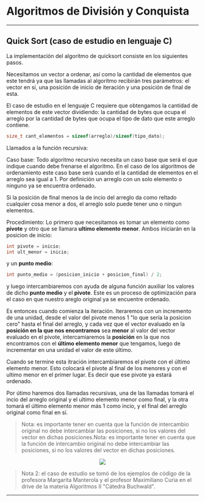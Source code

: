 # Algoritmos de División y Conquista
----
## Quick Sort (caso de estudio en lenguaje C)

La implementación del algoritmo de quicksort consiste en los siguientes pasos.

Necesitamos un vector a ordenar, así como la cantidad de elementos que este tendrá ya que las llamadas al algoritmo recibirán tres parámetros: el vector en sí, una posición de inicio de iteración y una posición de final de esta.

El caso de estudio en el lenguaje C requiere que obtengamos la cantidad de elementos de este vector dividiendo: la cantidad de bytes que ocupa el arreglo por la cantidad de bytes que ocupa el tipo de dato que este arreglo contiene.

````C
size_t cant_elementos = sizeof(arreglo)/sizeof(tipo_dato);
````

Llamados a la función recursiva:

Caso base:
Todo algoritmo recursivo necesita un caso base que será el que indique cuando debe frenarse el algoritmo. En el caso de los algoritmos de ordenamiento este caso base será cuando el la cantidad de elementos en el arreglo sea igual a 1. Por definición un arreglo con un solo elemento o ninguno ya se encuentra ordenado.

Si la posición de final menos la de incio del arreglo da como reltado cualquier cosa menor a dos, el arreglo solo puede tener uno o ningun elementos.

Procedimiento:
Lo primero que necesitamos es tomar un elemento como **pivote** y otro que se llamara **ultimo elemento menor**. Ambos iniciarán en la posicion de inicio:

````C
int pivote = inicio;
int ult_menor = inicio;
````    

y un **punto medio**:

````C
int punto_medio = (posicion_inicio + posicion_final) / 2;
````

y luego intercambiaremos con ayuda de alguna función auxiliar los valores de dicho **punto medio** y el **pivote**. Este es un proceso de optimización para el caso en que nuestro areglo original ya se encuentre ordenado.

Es entonces cuando comienza la iteración.
Iteraremos con un incremento de una unidad, desde el valor del pivote menos 1 "lo que sería la posicion cero" hasta el final del arreglo, y cada vez que el vector evaluado en la **posición en la que nos encontramos** sea **menor** al valor del vector evaluado en el pivote, intercamiaremos la **posición** en la que nos encontramos con el **último elemento menor** que tengamos, luego de incrementar en una unidad el valor de este último.

Cuando se termine esta itración intercambiaremos el pivote con el último elemento menor. Esto colocará el pivote al final de los menores y con el ultimo menor en el primer lugar. Es decir que ese pivote ya estará ordenado.

Por útimo haremos dos llamadas recursivas, una de las llamadas tomará el incio del arreglo original y el ultimo elemento menor como final, y la otra tomará el último elemento menor más 1 como incio, y el final del arreglo original como final en sí.

> Nota: es importante tener en cuenta que la función de intercambio original no debe intercambiar las posiciones, si no los valores del vector en dichas posiciones.Nota: es importante tener en cuenta que la función de intercambio original no debe intercambiar las posiciones, si no los valores del vector en dichas posiciones.

<center>
    <img src="https://upload.wikimedia.org/wikipedia/commons/6/6a/Sorting_quicksort_anim.gif" />
    </a>
</center>

> Nota 2: el caso de estudio se tomó de los ejemplos de código de la profesora Margarita Manterola y el profesor Maximiliano Curia en el drive de la materia Algoritmos II "Cátedra Buchwald".

----
